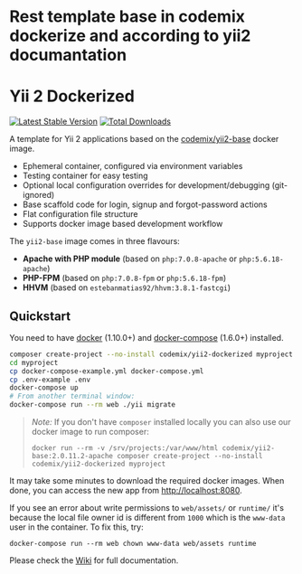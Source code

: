  # Rest template base in codemix dockerize and according to yii2 documantation


Yii 2 Dockerized
================

[![Latest Stable Version](https://poser.pugx.org/codemix/yii2-dockerized/v/stable.svg)](https://packagist.org/packages/codemix/yii2-dockerized)
[![Total Downloads](https://poser.pugx.org/codemix/yii2-dockerized/downloads.svg)](https://packagist.org/packages/codemix/yii2-dockerized)

A template for Yii 2 applications based on the
[codemix/yii2-base](https://registry.hub.docker.com/u/codemix/yii2-base/) docker image.

 * Ephemeral container, configured via environment variables
 * Testing container for easy testing
 * Optional local configuration overrides for development/debugging (git-ignored)
 * Base scaffold code for login, signup and forgot-password actions
 * Flat configuration file structure
 * Supports docker image based development workflow

The `yii2-base` image comes in three flavours:

 * **Apache with PHP module** (based on `php:7.0.8-apache` or `php:5.6.18-apache`)
 * **PHP-FPM** (based on `php:7.0.8-fpm` or `php:5.6.18-fpm`)
 * **HHVM** (based on `estebanmatias92/hhvm:3.8.1-fastcgi`)

Quickstart
-------------

You need to have [docker](http://www.docker.com) (1.10.0+) and
[docker-compose](https://docs.docker.com/compose/install/) (1.6.0+) installed.

```sh
composer create-project --no-install codemix/yii2-dockerized myproject
cd myproject
cp docker-compose-example.yml docker-compose.yml
cp .env-example .env
docker-compose up
# From another terminal window:
docker-compose run --rm web ./yii migrate
```

> *Note:* If you don't have `composer` installed locally you can also use our docker image
> to run composer:
>
> ```
> docker run --rm -v /srv/projects:/var/www/html codemix/yii2-base:2.0.11.2-apache composer create-project --no-install codemix/yii2-dockerized myproject
> ```

It may take some minutes to download the required docker images. When
done, you can access the new app from [http://localhost:8080](http://localost:8080).

If you see an error about write permissions to `web/assets/` or `runtime/` it's because
the local file owner id is different from `1000` which is the `www-data` user in the container.
To fix this, try:

```
docker-compose run --rm web chown www-data web/assets runtime
```

Please check the [Wiki](https://github.com/codemix/yii2-dockerized/wiki) for full documentation.
